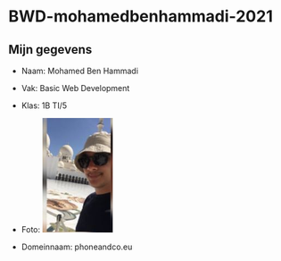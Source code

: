 # BWD-mohamedbenhammadi-2021

## Mijn gegevens 
* Naam: Mohamed Ben Hammadi
* Vak: Basic Web Development
* Klas: 1B TI/5
* Foto: ![](foto.JPG)

* Domeinnaam: phoneandco.eu 
